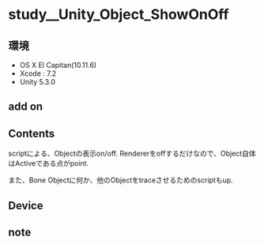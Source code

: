 # study__Unity_Object_ShowOnOff #

## 環境 ##
*	OS X El Capitan(10.11.6)
*	Xcode : 7.2
*	Unity 5.3.0

## add on ##

## Contents ##
scriptによる、Objectの表示on/off.
Rendererをoffするだけなので、Object自体はActiveである点がpoint.  
  
また、Bone Objectに何か、他のObjectをtraceさせるためのscriptもup.

## Device ##


## note ##



